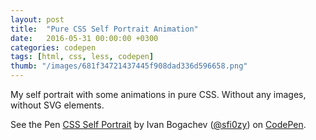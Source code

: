 ```yaml
---
layout: post
title:  "Pure CSS Self Portrait Animation"
date:   2016-05-31 00:00:00 +0300
categories: codepen
tags: [html, css, less, codepen]
thumb: "/images/681f34721437445f908dad336d596658.png"
---
```


My self portrait with some animations in pure CSS. Without any images, without SVG elements.

<p data-height="675" data-theme-id="light" data-slug-hash="KMwdpR" data-default-tab="result" data-user="sfi0zy" data-embed-version="2" class="codepen">See the Pen <a href="http://codepen.io/sfi0zy/pen/KMwdpR/">CSS Self Portrait</a> by Ivan Bogachev (<a href="http://codepen.io/sfi0zy">@sfi0zy</a>) on <a href="http://codepen.io">CodePen</a>.</p>
<script async src="//assets.codepen.io/assets/embed/ei.js"></script>

[demo-on-codepen]: http://codepen.io/sfi0zy/pen/KMwdpR
